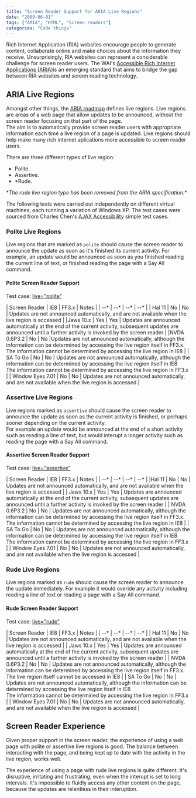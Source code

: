 ```yaml
---
title: "Screen Reader Support for ARIA Live Regions"
date: "2009-06-01"
tags: ["ARIA", "HTML", "Screen readers"]
categories: "Code things"
---
```


Rich Internet Application (RIA) websites encourage people to generate content, collaborate online and make choices about the information they receive. Unsurprisingly, RIA websites can represent a considerable challenge for screen reader users. The WAI's [Accessible Rich Internet Applications (ARIA)](https://www.w3.org/WAI/intro/aria)is an emerging standard that aims to bridge the gap between RIA websites and screen reading technology.

## ARIA Live Regions

Amongst other things, the [ARIA roadmap](https://www.w3.org/TR/wai-aria-roadmap/) defines live regions. Live regions are areas of a web page that allow updates to be announced, without the screen reader focusing on that part of the page.  
The aim is to automatically provide screen reader users with appropriate information each time a live region of a page is updated. Live regions should help make many rich internet aplications more accessible to screen reader users.

There are three different types of live region:

* Polite.
* Assertive.
* \*Rude.

\**The rude live region type has been removed from the ARIA specification.**

The following tests were carried out independently on different virtual machines, each running a variation of Windows XP. The test cases were sourced from Charles Chen's [AJAX Accessibility](https://accessibleajax.clcworld.net/) simple test cases.

### Polite Live Regions

Live regions that are marked as `polite` should cause the screen reader to announce the update as soon as it's finished its current activity. For example, an update would be announced as soon as you finished reading the current line of text, or finished reading the page with a Say All command.

#### Polite Screen Reader Support

Test case: [live="polite"](https://accessibleajax.clcworld.net/simple/live_polite.htm)

| Screen Reader | IE8 | FF3.x | Notes |
| --* | --* | --* | --* |
| Hal 11 | No | No | Updates are not announced automatically, and are not available when the live region is accessed |
|Jaws 10.x | Yes | Yes | Updates are announced automatically at the end of the current activity, subsequent updates are announced until a further activity is invoked by the screen reader |
|NVDA 0.6P3.2 | No | No |Updates are not announced automatically, although the information can be determined by accessing the live region itself in FF3.x.
The information cannot be determined by accessing the live region in IE8 |
| SA To Go | No | No | Updates are not announced automatically, although the information can be determined by accessing the live region itself in IE8  
The information cannot be determined by accessing the live region in FF3.x |
| Window Eyes 7.01 | No | No | Updates are not announced automatically, and are not available when the live region is accessed |

### Assertive Live Regions

Live regions marked as `assertive` should cause the screen reader to announce the update as soon as the current activity is finished, or perhaps sooner depending on the current activity.  
For example an update would be announced at the end of a short activity such as reading a line of text, but would interupt a longer activity such as reading the page with a Say All command.

#### Assertive Screen Reader Support

Test case: [live="assertive"](https://accessibleajax.clcworld.net/simple/live_assertive.htm)

| Screen Reader | IE8 | FF3.x | Notes |
| --* | --* | --* | --* |
|Hal 11 | No | No | Updates are not announced automatically, and are not available when the live region is accessed |
| Jaws 10.x | Yes | Yes | Updates are announced automatically at the end of the current activity, subsequent updates are announced until a further activity is invoked by the screen reader |
| NVDA 0.6P3.2 | No | No | Updates are not announced automatically, although the information can be determined by accessing the live region itself in FF3.x.  
The information cannot be determined by accessing the live region in IE8 |
| SA To Go | No | No | Updates are not announced automatically, although the information can be determined by accessing the live region itself in IE8  
The information cannot be determined by accessing the live region in FF3.x |
| Window Eyes 7.01 | No | No | Updates are not announced automatically, and are not available when the live region is accessed |

### Rude Live Regions

Live regions marked as `rude` should cause the screen reader to announce the update immediately. For example it would overide any activity including reading a line of text or reading a page with a Say All command.

#### Rude Screen Reader Support

Test case: [live="rude"](https://accessibleajax.clcworld.net/simple/live_rude.htm)

| Screen Reader | IE8 | FF3.x | Notes |
| --* | --* | --* | --* |
| Hal 11 | No | No | Updates are not announced automatically, and are not available when the live region is accessed |
| Jaws 10.x | Yes | Yes | Updates are announced automatically at the end of the current activity, subsequent updates are announced until a further activity is invoked by the screen reader |
| NVDA 0.6P3.2 | No | No | Updates are not announced automatically, although the information can be determined by accessing the live region itself in FF3.x.  
The live region itself cannot be accessed in IE8 |
| SA To Go | No | No | Updates are not announced automatically, although the information can be determined by accessing the live region itself in IE8  
The information cannot be determined by accessing the live region in FF3.x |
| Window Eyes 7.01 | No | No | Updates are not announced automatically, and are not available when the live region is accessed |

## Screen Reader Experience

Given proper support in the screen reader, the experience of using a web page with polite or assertive live regions is good. The balance between interacting with the page, and being kept up to date with the activity in the live region, works well.

The experience of using a page with rude live regions is quite different. It's disruptive, irritating and frustrating, even when the interupt is set to long intervals. It's impossible to fluidly access any other content on the page, because the updates are relentless in their interuption.
